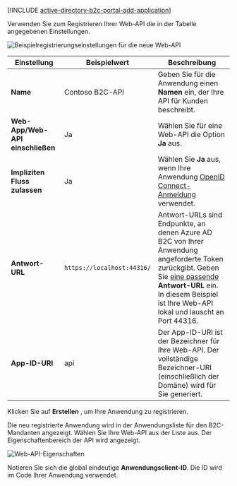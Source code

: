 [!INCLUDE [active-directory-b2c-portal-add-application](active-directory-b2c-portal-add-application.md)]

Verwenden Sie zum Registrieren Ihrer Web-API die in der Tabelle angegebenen Einstellungen.

![Beispielregistrierungseinstellungen für die neue Web-API](./media/active-directory-b2c-register-web-api/b2c-new-web-api-settings.png)

| Einstellung      | Beispielwert  | Beschreibung                                        |
| ------------ | ------- | -------------------------------------------------- |
| **Name** | Contoso B2C-API | Geben Sie für die Anwendung einen **Namen** ein, der Ihre API für Kunden beschreibt. | 
| **Web-App/Web-API einschließen** | Ja | Wählen Sie für eine Web-API die Option **Ja** aus. |
| **Impliziten Fluss zulassen** | Ja | Wählen Sie **Ja** aus, wenn Ihre Anwendung [OpenID Connect-Anmeldung](../articles/active-directory-b2c/active-directory-b2c-reference-oidc.md) verwendet. |
| **Antwort-URL** | `https://localhost:44316/` | Antwort-URLs sind Endpunkte, an denen Azure AD B2C von Ihrer Anwendung angeforderte Token zurückgibt. Geben Sie [eine passende](../articles/active-directory-b2c/active-directory-b2c-app-registration.md#choosing-a-web-app-or-api-reply-url) **Antwort-URL** ein. In diesem Beispiel ist Ihre Web-API lokal und lauscht an Port 44316. |
| **App-ID-URI** | api | Der App-ID-URI ist der Bezeichner für Ihre Web-API. Der vollständige Bezeichner-URI (einschließlich der Domäne) wird für Sie generiert. |

Klicken Sie auf **Erstellen** , um Ihre Anwendung zu registrieren.

Die neu registrierte Anwendung wird in der Anwendungsliste für den B2C-Mandanten angezeigt. Wählen Sie Ihre Web-API aus der Liste aus. Der Eigenschaftenbereich der API wird angezeigt.

![Web-API-Eigenschaften](./media/active-directory-b2c-register-web-api/b2c-web-api-properties.png)

Notieren Sie sich die global eindeutige **Anwendungsclient-ID**. Die ID wird im Code Ihrer Anwendung verwendet.